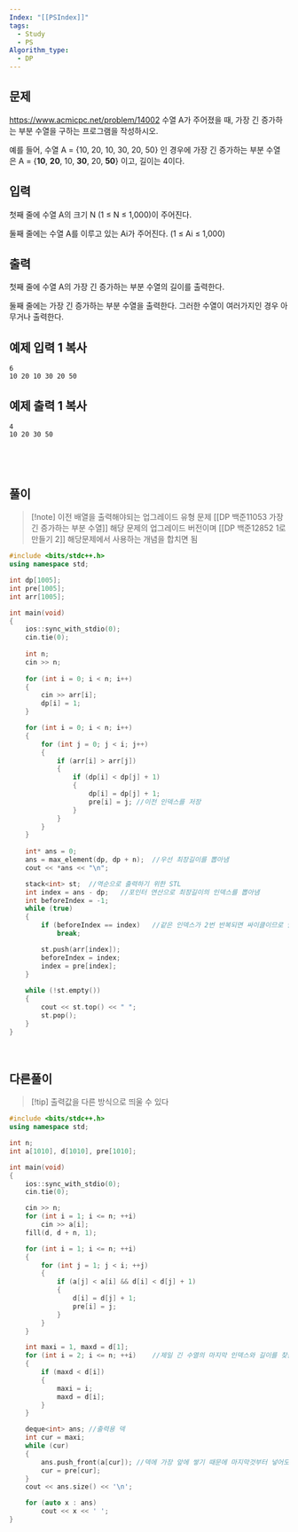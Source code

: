 ```yaml
---
Index: "[[PSIndex]]"
tags:
  - Study
  - PS
Algorithm_type:
  - DP
---
```


## 문제
https://www.acmicpc.net/problem/14002
수열 A가 주어졌을 때, 가장 긴 증가하는 부분 수열을 구하는 프로그램을 작성하시오.

예를 들어, 수열 A = {10, 20, 10, 30, 20, 50} 인 경우에 가장 긴 증가하는 부분 수열은 A = {**10**, **20**, 10, **30**, 20, **50**} 이고, 길이는 4이다.

## 입력

첫째 줄에 수열 A의 크기 N (1 ≤ N ≤ 1,000)이 주어진다.

둘째 줄에는 수열 A를 이루고 있는 Ai가 주어진다. (1 ≤ Ai ≤ 1,000)

## 출력

첫째 줄에 수열 A의 가장 긴 증가하는 부분 수열의 길이를 출력한다.

둘째 줄에는 가장 긴 증가하는 부분 수열을 출력한다. 그러한 수열이 여러가지인 경우 아무거나 출력한다.

## 예제 입력 1 복사

```
6
10 20 10 30 20 50
```

## 예제 출력 1 복사

```
4
10 20 30 50
```
   
---
## 풀이
> [!note] 이전 배열을 출력해야되는 업그레이드 유형 문제
> [[DP 백준11053 가장 긴 증가하는 부분 수열]] 해당 문제의 업그레이드 버전이며
> [[DP 백준12852 1로 만들기 2]] 해당문제에서 사용하는 개념을 합치면 됨
```cpp
#include <bits/stdc++.h>
using namespace std;

int dp[1005];
int pre[1005];
int arr[1005];

int main(void)
{
	ios::sync_with_stdio(0);
	cin.tie(0);
	
	int n;
	cin >> n;
	
	for (int i = 0; i < n; i++)
	{
		cin >> arr[i];
		dp[i] = 1;
	}

	for (int i = 0; i < n; i++)
	{
		for (int j = 0; j < i; j++)
		{
			if (arr[i] > arr[j])
			{
				if (dp[i] < dp[j] + 1)
				{
					dp[i] = dp[j] + 1;
					pre[i] = j;	//이전 인덱스를 저장
				}
			}
		}
	}
	
	int* ans = 0;
	ans = max_element(dp, dp + n);	//우선 최장길이를 뽑아냄
	cout << *ans << "\n";

	stack<int> st;	//역순으로 출력하기 위한 STL
	int index = ans - dp;	//포인터 연산으로 최장길이의 인덱스를 뽑아냄
	int beforeIndex = -1;
	while (true)
	{
		if (beforeIndex == index)	//같은 인덱스가 2번 반복되면 싸이클이므로 탈출
			break;

		st.push(arr[index]);
		beforeIndex = index;
		index = pre[index];
	}
	
	while (!st.empty())
	{
		cout << st.top() << " ";
		st.pop();
	}
}
```
   
   
## 다른풀이
> [!tip] 출력값을 다른 방식으로 띄울 수 있다
```cpp
#include <bits/stdc++.h>
using namespace std;

int n;
int a[1010], d[1010], pre[1010];

int main(void) 
{
	ios::sync_with_stdio(0);
	cin.tie(0);

	cin >> n;
	for (int i = 1; i <= n; ++i) 
		cin >> a[i];
	fill(d, d + n, 1);

	for (int i = 1; i <= n; ++i) 
	{
		for (int j = 1; j < i; ++j) 
		{
			if (a[j] < a[i] && d[i] < d[j] + 1) 
			{
				d[i] = d[j] + 1;
				pre[i] = j;
			}
		}
	}

	int maxi = 1, maxd = d[1];
	for (int i = 2; i <= n; ++i)	//제일 긴 수열의 마지막 인덱스와 길이를 찾음
	{
		if (maxd < d[i]) 
		{
			maxi = i;
			maxd = d[i];
		}
	}

	deque<int> ans;	//출력용 덱
	int cur = maxi;
	while (cur) 
	{
		ans.push_front(a[cur]);	//덱에 가장 앞에 쌓기 때문에 마지막것부터 넣어도 뒤로 밀리게 됨
		cur = pre[cur];
	}
	cout << ans.size() << '\n';

	for (auto x : ans) 
		cout << x << ' ';
}
```
